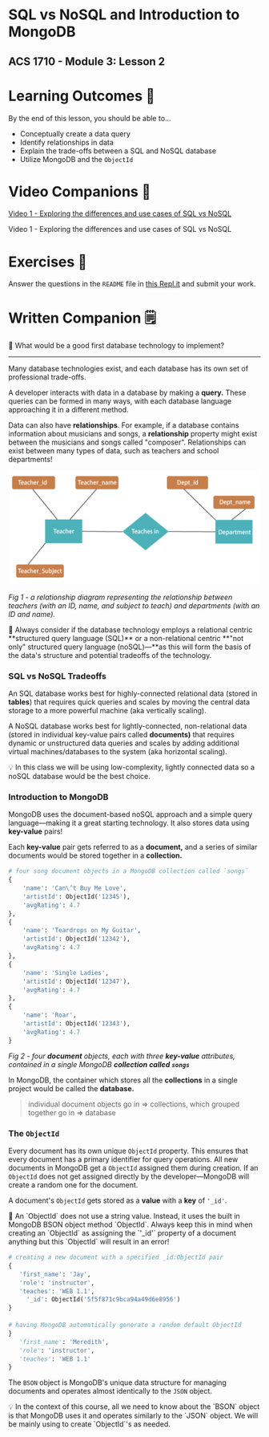 # SQL vs NoSQL and Introduction to MongoDB

## ACS 1710 - Module 3: Lesson 2

# Learning Outcomes 💫

By the end of this lesson, you should be able to...

- Conceptually create a data query
- Identify relationships in data
- Explain the trade-offs between a SQL and NoSQL database
- Utilize MongoDB and the `ObjectId`

# Video Companions 🎥

<!-- [Video 1 - Exploring the differences and use cases of SQL vs NoSQL](https://file.notion.so/f/f/6004cc36-d69e-461f-a1c5-8e5078ac8f6b/a2bb5cdd-3a87-4278-aa4a-8ecaefab3337/RPReplay_Final1611091771.mp4?table=block&id=6ddd64d3-1fde-4310-9711-01ff06ecab19&spaceId=6004cc36-d69e-461f-a1c5-8e5078ac8f6b&expirationTimestamp=1728064800000&signature=gvK4TIoZWUHwpX15DPeedd-Wf3JpUL0UVIk8juU8XTk&downloadName=RPReplay_Final1611091771.mp4) -->

[Video 1 - Exploring the differences and use cases of SQL vs NoSQL](https://youtu.be/38ebgY7QKt8)

Video 1 - Exploring the differences and use cases of SQL vs NoSQL

# Exercises 💪

Answer the questions in the `README` file in [this Repl.it](https://repl.it/team/WebArchitecture/Module-52SQL-vs-NoSQL) and submit your work.

# Written Companion 🗒

<aside>
🤔 What would be a good first database technology to implement?
</aside>

---

Many database technologies exist, and each database has its own set of professional trade-offs. 

A developer interacts with data in a database by making a **query.** These queries can be formed in many ways, with each database language approaching it in a different method.

Data can also have **relationships**. For example, if a database contains information about musicians and songs, a **relationship** property might exist between the musicians and songs called "composer". Relationships can exist between many types of data, such as teachers and school departments!

![untitled-2](Untitled-2.png)

*Fig 1 - a relationship diagram representing the relationship between teachers (with an ID, name, and subject to teach) and departments (with an ID and name).*

<aside>
🚨 Always consider if the database technology employs a relational centric **structured query language (SQL)** or a non-relational centric **"not only" structured query language (noSQL)—**as this will form the basis of the data's structure and potential tradeoffs of the technology.

</aside>

### SQL vs NoSQL Tradeoffs

An SQL database works best for highly-connected relational data (stored in **tables**) that requires quick queries and scales by moving the central data storage to a more powerful machine (aka vertically scaling). 

A NoSQL database works best for lightly-connected, non-relational data (stored in individual key-value pairs called **documents)** that requires dynamic or unstructured data queries and scales by adding additional virtual machines/databases to the system (aka horizontal scaling). 

<aside>
💡 In this class we will be using low-complexity, lightly connected data so a noSQL database would be the best choice.
</aside>

### Introduction to MongoDB

MongoDB uses the document-based noSQL approach and a simple query language—making it a great starting technology. It also stores data using **key-value** pairs!

Each **key-value** pair gets referred to as a **document,** and a series of similar documents would be stored together in a **collection.**

```python
# four song document objects in a MongoDB collection called `songs`
{
    'name': 'Can\’t Buy Me Love',
    'artistId': ObjectId('12345'),
    'avgRating': 4.7
},
{
    'name': 'Teardrops on My Guitar',
    'artistId': ObjectId('12342'),
    'avgRating': 4.7
},
{
    'name': 'Single Ladies',
    'artistId': ObjectId('12347'),
    'avgRating': 4.7
},
{
    'name': 'Roar',
    'artistId': ObjectId('12343'),
    'avgRating': 4.7
}
```

*Fig 2 - four **document** objects, each with three **key-value** attributes, contained in a single MongoDB **collection called `songs`***

In MongoDB, the container which stores all the **collections** in a single project would be called the **database.**

> individual document objects go in => collections, which grouped together go in => database
> 

### The `ObjectId`

Every document has its own unique `ObjectId` property. This ensures that every document has a primary identifier for query operations. All new documents in MongoDB get a `ObjectId` assigned them during creation. If an `ObjectId` does not get assigned directly by the developer—MongoDB will create a random one for the document.

A document's `ObjectId` gets stored as a **value** with a **key** of `'_id'`.

<aside>
🚨 An `ObjectId` does not use a string value. Instead, it uses the built in MongoDB BSON object method `ObjectId`. Always keep this in mind when creating an `ObjectId` as assigning the `'_id'` property of a document anything but this `ObjectId` will result in an error!
</aside>

```python
# creating a new document with a specified _id:ObjectId pair
{
   'first_name': 'Jay',
   'role': 'instructor',
   'teaches': 'WEB 1.1',
	 '_id': ObjectId('5f5f871c9bca94a49d6e8956')
}

# having MongoDB automatically generate a random default ObjectId
}
   'first_name': 'Meredith',
   'role': 'instructor',
   'teaches': 'WEB 1.1'
}

```

The `BSON` object is MongoDB's unique data structure for managing documents and operates almost identically to the `JSON` object. 

<aside>
💡 In the context of this course, all we need to know about the `BSON` object is that MongoDB uses it and operates similarly to the `JSON` object. We will be mainly using to create `ObjectId`'s as needed.
</aside>
